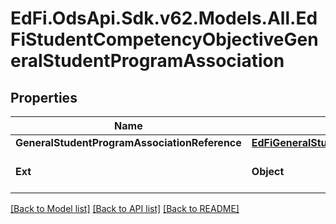 # EdFi.OdsApi.Sdk.v62.Models.All.EdFiStudentCompetencyObjectiveGeneralStudentProgramAssociation

## Properties

Name | Type | Description | Notes
------------ | ------------- | ------------- | -------------
**GeneralStudentProgramAssociationReference** | [**EdFiGeneralStudentProgramAssociationReference**](EdFiGeneralStudentProgramAssociationReference.md) |  | 
**Ext** | **Object** | Extensions to the StudentCompetencyObjectiveGeneralStudentProgramAssociation entity. | [optional] 

[[Back to Model list]](../README.md#documentation-for-models) [[Back to API list]](../README.md#documentation-for-api-endpoints) [[Back to README]](../README.md)

